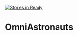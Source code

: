 [![Stories in Ready](https://badge.waffle.io/OmniAstronauts/OmniAstronauts.png?label=ready&title=Ready)](https://waffle.io/OmniAstronauts/OmniAstronauts)
# OmniAstronauts
